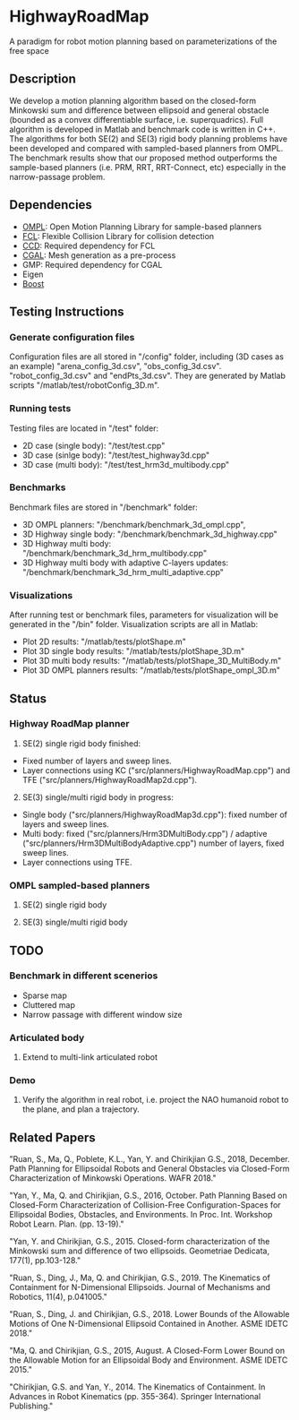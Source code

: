 # HighwayRoadMap
A paradigm for robot motion planning based on parameterizations of the free space

## Description
We develop a motion planning algorithm based on the closed-form Minkowski sum and difference between ellipsoid and general obstacle (bounded as a convex differentiable surface, i.e. superquadrics). Full algorithm is developed in Matlab and benchmark code is written in C++. The algorithms for both SE(2) and SE(3) rigid body planning problems have been developed and compared with sampled-based planners from OMPL. The benchmark results show that our proposed method outperforms the sample-based planners (i.e. PRM, RRT, RRT-Connect, etc) especially in the narrow-passage problem.

## Dependencies
- [OMPL](https://ompl.kavrakilab.org/installation.html): Open Motion Planning Library for sample-based planners
- [FCL](https://github.com/flexible-collision-library/fcl): Flexible Collision Library for collision detection
- [CCD](https://github.com/danfis/libccd): Required dependency for FCL
- [CGAL](https://www.cgal.org/): Mesh generation as a pre-process
- GMP: Required dependency for CGAL
- Eigen
- [Boost](https://www.boost.org/)

## Testing Instructions
### Generate configuration files
Configuration files are all stored in "/config" folder, including (3D cases as an example) "arena_config_3d.csv", "obs_config_3d.csv". "robot_config_3d.csv" and "endPts_3d.csv". They are generated by Matlab scripts "/matlab/test/robotConfig_3D.m".

### Running tests
Testing files are located in "/test" folder:
- 2D case (single body): "/test/test.cpp"
- 3D case (sinlge body): "/test/test_highway3d.cpp"
- 3D case (multi body): "/test/test_hrm3d_multibody.cpp"

### Benchmarks
Benchmark files are stored in "/benchmark" folder:
- 3D OMPL planners: "/benchmark/benchmark_3d_ompl.cpp", 
- 3D Highway single body: "/benchmark/benchmark_3d_highway.cpp"
- 3D Highway multi body: "/benchmark/benchmark_3d_hrm_multibody.cpp"
- 3D Highway multi body with adaptive C-layers updates: "/benchmark/benchmark_3d_hrm_multi_adaptive.cpp"

### Visualizations
After running test or benchmark files, parameters for visualization will be generated in the "/bin" folder. Visualization scripts are all in Matlab:
- Plot 2D results: "/matlab/tests/plotShape.m"
- Plot 3D single body results: "/matlab/tests/plotShape_3D.m"
- Plot 3D multi body results: "/matlab/tests/plotShape_3D_MultiBody.m"
- Plot 3D OMPL planners results: "/matlab/tests/plotShape_ompl_3D.m"

## Status
### Highway RoadMap planner
1. SE(2) single rigid body finished: 
- Fixed number of layers and sweep lines.
- Layer connections using KC ("src/planners/HighwayRoadMap.cpp") and TFE ("src/planners/HighwayRoadMap2d.cpp").

2. SE(3) single/multi rigid body in progress:
- Single body ("src/planners/HighwayRoadMap3d.cpp"): fixed number of layers and sweep lines.
- Multi body: fixed ("src/planners/Hrm3DMultiBody.cpp") / adaptive ("src/planners/Hrm3DMultiBodyAdaptive.cpp") number of layers, fixed sweep lines.
- Layer connections using TFE.

### OMPL sampled-based planners
1. SE(2) single rigid body

2. SE(3) single/multi rigid body

## TODO
### Benchmark in different scenerios
- Sparse map
- Cluttered map
- Narrow passage with different window size

### Articulated body
1. Extend to multi-link articulated robot

### Demo
1. Verify the algorithm in real robot, i.e. project the NAO humanoid robot to the plane, and plan a trajectory.

## Related Papers
"Ruan, S., Ma, Q., Poblete, K.L., Yan, Y. and Chirikjian G.S., 2018, December. Path Planning for Ellipsoidal Robots and General Obstacles via Closed-Form Characterization of Minkowski Operations. WAFR 2018."

"Yan, Y., Ma, Q. and Chirikjian, G.S., 2016, October. Path Planning Based on Closed-Form Characterization of Collision-Free Configuration-Spaces for Ellipsoidal Bodies, Obstacles, and Environments. In Proc. Int. Workshop Robot Learn. Plan. (pp. 13-19)."

"Yan, Y. and Chirikjian, G.S., 2015. Closed-form characterization of the Minkowski sum and difference of two ellipsoids. Geometriae Dedicata, 177(1), pp.103-128."

"Ruan, S., Ding, J., Ma, Q. and Chirikjian, G.S., 2019. The Kinematics of Containment for N-Dimensional Ellipsoids. Journal of Mechanisms and Robotics, 11(4), p.041005."

"Ruan, S., Ding, J. and Chirikjian, G.S., 2018. Lower Bounds of the Allowable Motions of One N-Dimensional Ellipsoid Contained in Another. ASME IDETC 2018."

"Ma, Q. and Chirikjian, G.S., 2015, August. A Closed-Form Lower Bound on the Allowable Motion for an Ellipsoidal Body and Environment. ASME IDETC 2015."

"Chirikjian, G.S. and Yan, Y., 2014. The Kinematics of Containment. In Advances in Robot Kinematics (pp. 355-364). Springer International Publishing."

